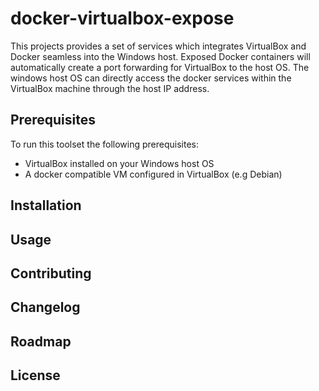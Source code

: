 # docker-virtualbox-expose

This projects provides a set of services which integrates VirtualBox and Docker seamless into the Windows host.
Exposed Docker containers will automatically create a port forwarding for VirtualBox to the host OS.
The windows host OS can directly access the docker services within the VirtualBox machine through the host IP address.

## Prerequisites

To run this toolset the following prerequisites:
- VirtualBox installed on your Windows host OS
- A docker compatible VM configured in VirtualBox (e.g Debian)

## Installation

## Usage

## Contributing

## Changelog

## Roadmap

## License
